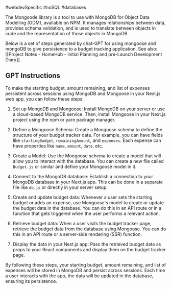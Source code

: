 #webdevSpecific #noSQL #databases 

The Mongoode library is a tool to use with MongoDB for Object Data Modelling (ODM), available on NPM. It manages relationships between data, provides schema validation, and is used to translate between objects in code and the representation of those objects in MongoDB.

Below is a set of steps generated by chat-GPT for using mongoose and mongoDB to give persistence to a budget tracking application. See also: [[Project Notes - HomeHub - Initial Planning and pre-Launch Development Diary]].

## GPT Instructions
To make the starting budget, amount remaining, and list of expenses persistent across sessions using MongoDB and Mongoose in your Next.js web app, you can follow these steps:

1. Set up MongoDB and Mongoose: Install MongoDB on your server or use a cloud-based MongoDB service. Then, install Mongoose in your Next.js project using the npm or yarn package manager.
    
2. Define a Mongoose Schema: Create a Mongoose schema to define the structure of your budget tracker data. For example, you can have fields like `startingBudget`, `remainingAmount`, and `expenses`. Each expense can have properties like `name`, `amount`, `date`, etc.
    
3. Create a Model: Use the Mongoose schema to create a model that will allow you to interact with the database. You can create a new file called `Budget.js` or similar and define your Mongoose model in it.
    
4. Connect to the MongoDB database: Establish a connection to your MongoDB database in your Next.js app. This can be done in a separate file like `db.js` or directly in your server setup.
    
5. Create and update budget data: Whenever a user sets the starting budget or adds an expense, use Mongoose's model to create or update the budget data in the database. You can do this in an API route or in a function that gets triggered when the user performs a relevant action.
    
6. Retrieve budget data: When a user visits the budget tracker page, retrieve the budget data from the database using Mongoose. You can do this in an API route or a server-side rendering (SSR) function.
    
7. Display the data in your Next.js app: Pass the retrieved budget data as props to your React components and display them on the budget tracker page.
    

By following these steps, your starting budget, amount remaining, and list of expenses will be stored in MongoDB and persist across sessions. Each time a user interacts with the app, the data will be updated in the database, ensuring its persistence.